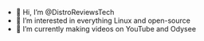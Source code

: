 - 👋 Hi, I’m @DistroReviewsTech
- 👀 I’m interested in everything Linux and open-source
- 🌱 I’m currently making videos on YouTube and Odysee
